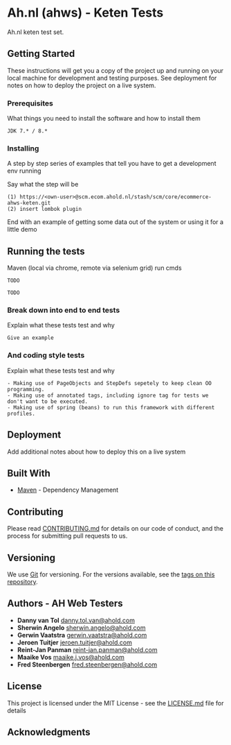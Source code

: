# Ah.nl (ahws) - Keten Tests

Ah.nl keten test set. 

## Getting Started

These instructions will get you a copy of the project up and running on your local machine for development and testing purposes. See deployment for notes on how to deploy the project on a live system.

### Prerequisites

What things you need to install the software and how to install them

```
JDK 7.* / 8.*
```

### Installing

A step by step series of examples that tell you have to get a development env running

Say what the step will be

```
(1) https://<own-user>@scm.ecom.ahold.nl/stash/scm/core/ecommerce-ahws-keten.git
(2) insert lombok plugin
```

End with an example of getting some data out of the system or using it for a little demo

## Running the tests

Maven (local via chrome, remote via selenium grid) run cmds

```
TODO
```

```
TODO
```

### Break down into end to end tests

Explain what these tests test and why

```
Give an example
```

### And coding style tests

Explain what these tests test and why

```
- Making use of PageObjects and StepDefs sepetely to keep clean OO programming. 
- Making use of annotated tags, including ignore tag for tests we don't want to be executed.
- Making use of spring (beans) to run this framework with different profiles.
```

## Deployment

Add additional notes about how to deploy this on a live system

## Built With

* [Maven](https://maven.apache.org/) - Dependency Management

## Contributing

Please read [CONTRIBUTING.md](https://gist.github.com/PurpleBooth/b24679402957c63ec426) for details on our code of conduct, and the process for submitting pull requests to us.

## Versioning

We use [Git](https://git-scm.com//) for versioning. For the versions available, see the [tags on this repository](https://github.com/your/project/tags). 

## Authors - AH Web Testers

* **Danny van Tol** danny.tol.van@ahold.com
* **Sherwin Angelo** sherwin.angelo@ahold.com
* **Gerwin Vaatstra** gerwin.vaatstra@ahold.com
* **Jeroen Tuitjer** jeroen.tuitjer@ahold.com
* **Reint-Jan Panman** reint-jan.panman@ahold.com
* **Maaike Vos** maaike.j.vos@ahold.com
* **Fred Steenbergen** fred.steenbergen@ahold.com

## License

This project is licensed under the MIT License - see the [LICENSE.md](LICENSE.md) file for details

## Acknowledgments

